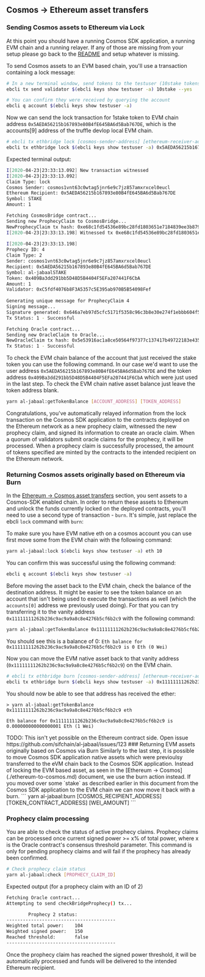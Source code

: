 ## Cosmos -> Ethereum asset transfers

### Sending Cosmos assets to Ethereum via Lock

At this point you should have a running Cosmos SDK application, a running EVM chain and a running relayer. If any of those are missing from your setup please go back to the [README](../README.md) and setup whatever is missing.

To send Cosmos assets to an EVM based chain, you'll use a transaction containing a lock message:

```bash
# In a new terminal window, send tokens to the testuser (10stake tokens)
ebcli tx send validator $(ebcli keys show testuser -a) 10stake --yes

# You can confirm they were received by querying the account
ebcli q account $(ebcli keys show testuser -a)
```

Now we can send the lock transaction for 1stake token to EVM chain address `0x5AEDA56215b167893e80B4fE645BA6d5Bab767DE`, which is the accounts[9] address of the truffle devlop local EVM chain.

```bash
# ebcli tx ethbridge lock [cosmos-sender-address] [ethereum-receiver-address] [amount] --ethereum-chain-id [ethereum-chain-id] [flags]
ebcli tx ethbridge lock $(ebcli keys show testuser -a) 0x5AEDA56215b167893e80B4fE645BA6d5Bab767DE 1 stake --ethereum-chain-id=3 --from=testuser --yes

```

Expected terminal output:

```bash
I[2020-04-23|23:33:13.092] New transaction witnessed                    
I[2020-04-23|23:33:13.092] 
Claim Type: lock
Cosmos Sender: cosmos1vnt63c0wtag5jnr6e9c7jz857amxrxcel0eucl
Ethereum Recipient: 0x5AEDA56215b167893e80B4fE645BA6d5Bab767DE
Symbol: STAKE
Amount: 1

Fetching CosmosBridge contract...
Sending new ProphecyClaim to CosmosBridge...
NewProphecyClaim tx hash: 0xe68c1fd54536e89bc28fd1803651e7184839ee3b8793a1cafe27f92212303e68
I[2020-04-23|23:33:13.198] Witnessed tx 0xe68c1fd54536e89bc28fd1803651e7184839ee3b8793a1cafe27f92212303e68 on block 21
 
I[2020-04-23|23:33:13.198] 
Prophecy ID: 4
Claim Type: 2
Sender: cosmos1vnt63c0wtag5jnr6e9c7jz857amxrxcel0eucl
Recipient: 0x5AEDA56215b167893e80B4fE645BA6d5Bab767DE
Symbol: al-jabaalSTAKE
Token: 0x409Ba3dd291bb5D48D5B4404F5EFa207441F6CbA
Amount: 1
Validator: 0xC5fdf4076b8F3A5357c5E395ab970B5B54098Fef
 
Generating unique message for ProphecyClaim 4
Signing message...
Signature generated: 0x646a7eb97d5cfc5171f5358c96c3b8e30e274f1ebbb604f50bc6b6d8f32bc60c6163e47555f7e48e4f3574b1358d81fe20fe7d2d6fbd47c635e5433b5ea2ed3b01
Tx Status: 1 - Successful

Fetching Oracle contract...
Sending new OracleClaim to Oracle...
NewOracleClaim tx hash: 0x5e53916ac1a8ce50564f97377c137417b49722183e4358ac6dee72b03c3af00d
Tx Status: 1 - Successful
```

To check the EVM chain balance of the account that just received the stake token you can use the following command. In our case we'd want to use the user address `0x5AEDA56215b167893e80B4fE645BA6d5Bab767DE` and the token address `0x409Ba3dd291bb5D48D5B4404F5EFa207441F6CbA` which were just used in the last step. To check the EVM chain native asset balance just leave the token address blank.
```bash
yarn al-jabaal:getTokenBalance [ACCOUNT_ADDRESS] [TOKEN_ADDRESS]
```

Congratulations, you've automatically relayed information from the lock transaction on the Cosmos SDK application to the contracts deployed on the Ethereum network as a new prophecy claim, witnessed the new prophecy claim, and signed its information to create an oracle claim. When a quorum of validators submit oracle claims for the prophecy, it will be processed. When a prophecy claim is successfully processed, the amount of tokens specified are minted by the contracts to the intended recipient on the Ethereum network.

### Returning Cosmos assets originally based on Ethereum via Burn

In the [Ethereum -> Cosmos asset transfers](./ethereum-to-cosmos.md) section, you sent assets to a Cosmos-SDK enabled chain. In order to return these assets to Ethereum and unlock the funds currently locked on the deployed contracts, you'll need to use a second type of transaction - `burn`. It's simple, just replace the ebcli `lock` command with `burn`:

To make sure you have EVM native eth on a cosmos account you can use first move some from the EVM chain with the following command:

```bash
yarn al-jabaal:lock $(ebcli keys show testuser -a) eth 10
```
You can confirm this was successful using the following command:
```bash
ebcli q account $(ebcli keys show testuser -a)
```

Before moving the asset back to the EVM chain, check the balance of the destination address. It might be easier to see the token balance on an account that isn't being used to execute the transactions as well (which the `accounts[0]` address we previously used doing). For that you can try transferring it to the vanity address `0x11111111262b236c9ac9a9a8c8e4276b5cf6b2c9` with the following command:

```bash
yarn al-jabaal:getTokenBalance 0x11111111262b236c9ac9a9a8c8e4276b5cf6b2c9 eth
```
You should see this is a balance of 0: `Eth balance for 0x11111111262b236c9ac9a9a8c8e4276b5cf6b2c9 is 0 Eth (0 Wei)`

Now you can move the EVM native asset back to that vanity address (`0x11111111262b236c9ac9a9a8c8e4276b5cf6b2c9`) on the EVM chain.

```bash
# ebcli tx ethbridge burn [cosmos-sender-address] [ethereum-receiver-address] [amount] --ethereum-chain-id [ethereum-chain-id [flags]
ebcli tx ethbridge burn $(ebcli keys show testuser -a) 0x11111111262b236c9ac9a9a8c8e4276b5cf6b2c9 1 al-jabaaleth  --ethereum-chain-id 3 --from testuser --yes
```

You should now be able to see that address has received the ether:
```
> yarn al-jabaal:getTokenBalance 0x11111111262b236c9ac9a9a8c8e4276b5cf6b2c9 eth

Eth balance for 0x11111111262b236c9ac9a9a8c8e4276b5cf6b2c9 is 0.000000000000000001 Eth (1 Wei)
```

<!-->
TODO: This isn't yet possible on the Ethereum contract side. Open issue https://github.com/sifchain/al-jabaal/issues/123
### Returning EVM assets originally based on Cosmos via Burn

Similarly to the last step, it is possible to move Cosmos SDK application native assets which were previoulsy transferred to the eVM chain back to the Cosmos SDK application. Instead of locking the EVM based asset, as seen in the [Ethereum -> Cosmos](./ethereum-to-cosmos.md) document, we use the burn action instead. If you moved over some `stake` as described earlier in this document from the Cosmos SDK application to the EVM chain we can now move it back with a burn.

```
yarn al-jabaal:burn [COSMOS_RECIPIENT_ADDRESS] [TOKEN_CONTRACT_ADDRESS] [WEI_AMOUNT]
```<!-->


### Prophecy claim processing

You are able to check the status of active prophecy claims. Prophecy claims can be processed once current signed power >= x% of total power, where x is the Oracle contract's consensus threshold parameter. This command is only for pending prophecy claims and will fail if the prophecy has already been confirmed.

```bash
# Check prophecy claim status
yarn al-jabaal:check [PROPHECY_CLAIM_ID]
```

Expected output (for a prophecy claim with an ID of 2)

```bash
Fetching Oracle contract...
Attempting to send checkBridgeProphecy() tx...

        Prophecy 2 status:
----------------------------------------
Weighted total power:    104
Weighted signed power:   150
Reached threshold:       false
----------------------------------------
```   

Once the prophecy claim has reached the signed power threshold, it will be automatically processed and funds will be delivered to the intended Ethereum recipient.
